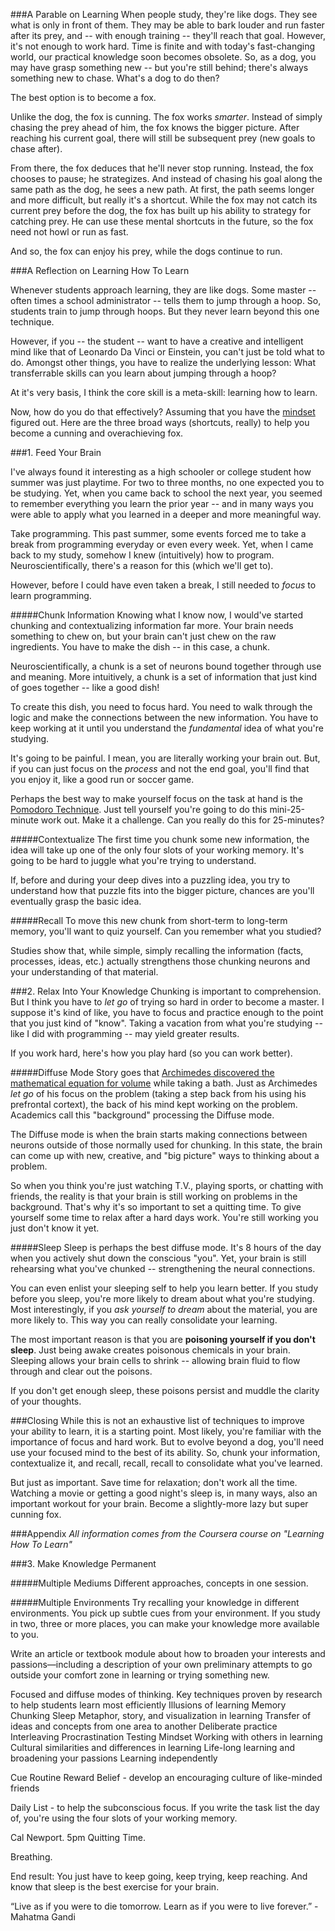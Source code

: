 ###A Parable on Learning
When people study, they're like dogs. They see what is only in front of them. They may be able to bark louder and run faster after its prey, and -- with enough training -- they'll reach that goal. However, it's not enough to work hard. Time is finite and with today's fast-changing world, our practical knowledge soon becomes obsolete. So, as a dog, you may have grasp something new -- but you're still behind; there's always something new to chase. What's a dog to do then?

The best option is to become a fox.

Unlike the dog, the fox is cunning. The fox works *smarter*. Instead of simply chasing the prey ahead of him, the fox knows the bigger picture. After reaching his current goal, there will still be subsequent prey (new goals to chase after). 

From there, the fox deduces that he'll never stop running. Instead, the fox chooses to pause; he strategizes. And instead of chasing his goal along the same path as the dog, he sees a new path. At first, the path seems longer and more difficult, but really it's a shortcut. While the fox may not catch its current prey before the dog, the fox has built up his ability to strategy for catching prey. He can use these mental shortcuts in the future, so the fox need not howl or run as fast. 

And so, the fox can enjoy his prey, while the dogs continue to run.

###A Reflection on Learning How To Learn

Whenever students approach learning, they are like dogs. Some master -- often times a school administrator -- tells them to jump through a hoop. So, students train to jump through hoops. But they never learn beyond this one technique.

However, if you -- the student -- want to have a creative and intelligent mind  like that of Leonardo Da Vinci or Einstein, you can't just be told what to do. Amongst other things, you have to realize the underlying lesson:  What transferrable skills can you learn about jumping through a hoop? 

At it's very basis, I think the core skill is a meta-skill:  learning how to learn. 

Now, how do you do that effectively? Assuming that you have the [mindset](http://www.amazon.com/gp/product/0345472322/ref=as_li_tl?ie=UTF8&camp=1789&creative=390957&creativeASIN=0345472322&linkCode=as2&tag=techs024-20&linkId=MN63E53VQIBBVQLE) figured out. Here are the three broad ways (shortcuts, really) to help you become a cunning and overachieving fox.

###1.  Feed Your Brain

I've always found it interesting as a high schooler or college student how summer was just playtime. For two to three months, no one expected you to be studying. Yet, when you came back to school the next year, you seemed to remember everything you learn the prior year -- and in many ways you were able to apply what you learned in a deeper and more meaningful way. 

Take programming. This past summer, some events forced me to take a break from programming everyday or even every week. Yet, when I came back to my study, somehow I knew (intuitively) how to program. Neuroscientifically, there's a reason for this (which we'll get to). 

However, before I could have even taken a break, I still needed to *focus* to learn programming.

#####Chunk Information
Knowing what I know now, I would've started chunking and contextualizing information far more. Your brain needs something to chew on, but your brain can't just chew on the raw ingredients. You have to make the dish -- in this case, a chunk.

Neuroscientifically, a chunk is a set of neurons bound together through use and meaning. More intuitively, a chunk is a set of information that just kind of goes together -- like a good dish! 

To create this dish, you need to focus hard. You need to walk through the logic and make the connections between the new information. You have to keep working at it until you understand the *fundamental* idea of what you're studying.

It's going to be painful. I mean, you are literally working your brain out. But, if you can just focus on the *process* and not the end goal, you'll find that you enjoy it, like a good run or soccer game. 

Perhaps the best way to make yourself focus on the task at hand is the [Pomodoro Technique](http://www.brainpickings.org/2012/09/21/the-science-of-procrastination/). Just tell yourself you're going to do this mini-25-minute work out. Make it a challenge. Can you really do this for 25-minutes?

#####Contextualize 
The first time you chunk some new information, the idea will take up one of the only four slots of your working memory. It's going to be hard to juggle what you're trying to understand.

If, before and during your deep dives into a puzzling idea, you try to understand how that puzzle fits into the bigger picture, chances are you'll eventually grasp the basic idea.

#####Recall
To move this new chunk from short-term to long-term memory, you'll want to quiz yourself. Can you remember what you studied?

Studies show that, while simple, simply recalling the information (facts, processes, ideas, etc.) actually strengthens those chunking neurons and your understanding of that material.

###2.  Relax Into Your Knowledge
Chunking is important to comprehension. But I think you have to *let go* of trying so hard in order to become a master. I suppose it's kind of like, you have to focus and practice enough to the point that you just kind of "know". Taking a vacation from what you're studying -- like I did with programming -- may yield greater results.

If you work hard, here's how you play hard (so you can work better).

#####Diffuse Mode
Story goes that [Archimedes discovered the mathematical equation for volume](https://en.wikipedia.org/wiki/Eureka_%28word%29) while taking a bath. Just as Archimedes *let go* of his focus on the problem (taking a step back from his using his prefrontal cortext), the back of his mind kept working on the problem. Academics call this "background" processing the Diffuse mode.

The Diffuse mode is when the brain starts making connections between neurons outside of those normally used for chunking. In this state, the brain can come up with new, creative, and "big picture" ways to thinking about a problem.

So when you think you're just watching T.V., playing sports, or chatting with friends, the reality is that your brain is still working on problems in the background. That's why it's so important to set a quitting time. To give yourself some time to relax after a hard days work. You're still working you just don't know it yet.

#####Sleep
Sleep is perhaps the best diffuse mode. It's 8 hours of the day when you actively shut down the conscious "you". Yet, your brain is still rehearsing what you've chunked -- strengthening the neural connections.

You can even enlist your sleeping self to help you learn better. If you study before you sleep, you're more likely to dream about what you're studying. Most interestingly, if you *ask yourself to dream* about the material, you are more likely to. This way you can really consolidate your learning.

The most important reason is that you are **poisoning yourself if you don't sleep**. Just being awake creates poisonous chemicals in your brain. Sleeping allows your brain cells to shrink -- allowing brain fluid to flow through and clear out the poisons.

If you don't get enough sleep, these poisons persist and muddle the clarity of your thoughts.

###Closing
While this is not an exhaustive list of techniques to improve your ability to learn, it is a starting point. Most likely, you're familiar with the importance of focus and hard work. But to evolve beyond a dog, you'll need use your focused mind to the best of its ability. So, chunk your information, contextualize it, and recall, recall, recall to consolidate what you've learned.

But just as important. Save time for relaxation; don't work all the time. Watching a movie or getting a good night's sleep is, in many ways, also an important workout for your brain. Become a slightly-more lazy but super cunning fox.

###Appendix
*All information comes from the Coursera course on "Learning How To Learn"*


###3.  Make Knowledge Permanent 

#####Multiple Mediums
Different approaches, concepts in one session.

#####Multiple Environments
Try recalling your knowledge in different environments. You pick up subtle cues from your environment. If you study in two, three or more places, you can make your knowledge more available to you.




Write an article or textbook module about how to broaden your interests and passions—including a description of your own preliminary attempts to go outside your comfort zone in learning or trying something new.

Focused and diffuse modes of thinking.
Key techniques proven by research to help students learn most efficiently
Illusions of learning
Memory
Chunking
Sleep
Metaphor, story, and visualization in learning
Transfer of ideas and concepts from one area to another
Deliberate practice
Interleaving
Procrastination
Testing
Mindset
Working with others in learning
Cultural similarities and differences in learning
Life-long learning and broadening your passions
Learning independently

Cue
Routine
Reward
Belief - develop an encouraging culture of like-minded friends

Daily List - to help the subconscious focus. If you write the task list the day of, you're using the four slots of your working memory. 

Cal Newport. 5pm Quitting Time.

Breathing.



End result:  You just have to keep going, keep trying, keep reaching. And know that sleep is the best exercise for your brain.

“Live as if you were to die tomorrow. Learn as if you were to live forever.” - Mahatma Gandi